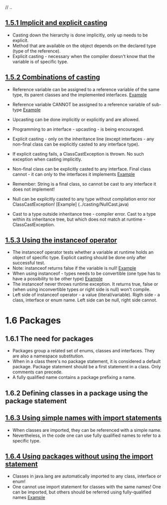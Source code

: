 
// ..

## [1.5.1 Implicit and explicit casting](../casting)

* Casting down the hierarchy is done implicitly, only up needs to be explicit.
* Method that are available on the object depends on the declared type (type of the reference).
* Explicit casting - necessary when the compiler doesn't know that the variable is of specific type.

## [1.5.2 Combinations of casting](../casting)

* Reference variable can be assigned to a reference variable of the same type, its parent classes and the implemented interfaces. [Example](../casting/UpcastWithImplicitCasting.java)
* Reference variable CANNOT be assigned to a reference variable of sub-type [Example](../casting/DowncastWithImplicitCasting)

* Upcasting can be done implicitly or explicitly and are allowed.
* Programming to an interface - upcasting - is being encouraged.
* Explicit casting - only on the inheritance line (except interfaces - any non-final class can be explicitly casted to any interface type).
* If explicit casting fails, a ClassCastException is thrown. No such exception when casting implicitly.

* Non-final class can be explicitly casted to any interface. Final class cannot - it can only to the interfaces it implements [Example](../casting/Factory.java)
* Remember: String is a final class, so cannot be cast to any interface it does not implement!
* Null can be explicitly casted to any type without compilation error nor ClassCastException! [Example] (../casting/NullCast.java)

* Cast to a type outside inheritance tree - compiler error. Cast to a type within its inheritance tree, but which does not match at runtime - ClassCastException.


## [1.5.3 Using the instanceof operator](../instanceof_operator)

* The instanceof operator tests whether a variable at runtime holds an object of specific type. Explicit casting should be done only after successful test.
* Note: instanceof returns false if the variable is null! [Example](../instanceof_operator/InstanceOfNull.java)
* When using instanceof - types needs to be convertible (one type has to have a possibility to be other type) [Example](../instanceof_operator/TestInstanceof.java)
* The instanceof never throws runtime exception. It returns true, false or (when using inconvertible types or right side is null) won't compile.
* Left side of instanceof operator - a value (literal/variable). Rigth side - a class, interface or enum name. Left side can be null, right side cannot.



# 1.6 Packages
## 1.6.1 The need for packages

* Packages group a related set of enums, classes and interfaces. They are also a namespace substitution.
* When in a class there's no package statement, it is considered a default package. Package statement should be a first statement in a class. Only comments can precede.
* A fully qualified name contains a package prefixing a name.


## 1.6.2 Defining classes in a package using the package statement

## [1.6.3 Using simple names with import statements](../packages_and_imports)

* When classes are imported, they can be referenced with a simple name.
* Nevertheless, in the code one can use fully qualified names to refer to a specific type.


## [1.6.4 Using packages without using the import statement](../packages_and_imports)

* Classes in java.lang are automatically imported to any class, interface or enum!
* One cannot use import statement for classes with the same names! One can be imported, but others should be referred using fully-qualified names [Example](../packages_and_imports/MultipleClassesWithSameName.java)






